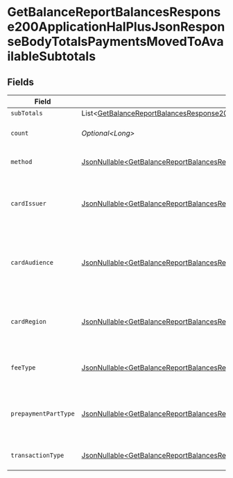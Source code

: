 # GetBalanceReportBalancesResponse200ApplicationHalPlusJsonResponseBodyTotalsPaymentsMovedToAvailableSubtotals


## Fields

| Field                                                                                                                                                                                                                                                                                    | Type                                                                                                                                                                                                                                                                                     | Required                                                                                                                                                                                                                                                                                 | Description                                                                                                                                                                                                                                                                              | Example                                                                                                                                                                                                                                                                                  |
| ---------------------------------------------------------------------------------------------------------------------------------------------------------------------------------------------------------------------------------------------------------------------------------------- | ---------------------------------------------------------------------------------------------------------------------------------------------------------------------------------------------------------------------------------------------------------------------------------------- | ---------------------------------------------------------------------------------------------------------------------------------------------------------------------------------------------------------------------------------------------------------------------------------------- | ---------------------------------------------------------------------------------------------------------------------------------------------------------------------------------------------------------------------------------------------------------------------------------------- | ---------------------------------------------------------------------------------------------------------------------------------------------------------------------------------------------------------------------------------------------------------------------------------------- |
| `subTotals`                                                                                                                                                                                                                                                                              | List\<[GetBalanceReportBalancesResponse200ApplicationHalPlusJsonResponseBodyTotalsPaymentsMovedToAvailableSubtotalsSubTotals](../../models/operations/GetBalanceReportBalancesResponse200ApplicationHalPlusJsonResponseBodyTotalsPaymentsMovedToAvailableSubtotalsSubTotals.md)>         | :heavy_minus_sign:                                                                                                                                                                                                                                                                       | N/A                                                                                                                                                                                                                                                                                      |                                                                                                                                                                                                                                                                                          |
| `count`                                                                                                                                                                                                                                                                                  | *Optional\<Long>*                                                                                                                                                                                                                                                                        | :heavy_minus_sign:                                                                                                                                                                                                                                                                       | Number of transactions of this type                                                                                                                                                                                                                                                      | 50                                                                                                                                                                                                                                                                                       |
| `method`                                                                                                                                                                                                                                                                                 | [JsonNullable\<GetBalanceReportBalancesResponse200ApplicationHalPlusJsonResponseBodyTotalsPaymentsMovedToAvailableMethod>](../../models/operations/GetBalanceReportBalancesResponse200ApplicationHalPlusJsonResponseBodyTotalsPaymentsMovedToAvailableMethod.md)                         | :heavy_minus_sign:                                                                                                                                                                                                                                                                       | Payment type of the transactions                                                                                                                                                                                                                                                         | creditcard                                                                                                                                                                                                                                                                               |
| `cardIssuer`                                                                                                                                                                                                                                                                             | [JsonNullable\<GetBalanceReportBalancesResponse200ApplicationHalPlusJsonResponseBodyTotalsPaymentsMovedToAvailableCardIssuer>](../../models/operations/GetBalanceReportBalancesResponse200ApplicationHalPlusJsonResponseBodyTotalsPaymentsMovedToAvailableCardIssuer.md)                 | :heavy_minus_sign:                                                                                                                                                                                                                                                                       | In case of payments transactions with card, the card issuer will be available                                                                                                                                                                                                            | amex                                                                                                                                                                                                                                                                                     |
| `cardAudience`                                                                                                                                                                                                                                                                           | [JsonNullable\<GetBalanceReportBalancesResponse200ApplicationHalPlusJsonResponseBodyTotalsPaymentsMovedToAvailableCardAudience>](../../models/operations/GetBalanceReportBalancesResponse200ApplicationHalPlusJsonResponseBodyTotalsPaymentsMovedToAvailableCardAudience.md)             | :heavy_minus_sign:                                                                                                                                                                                                                                                                       | In case of payments trnsactions with card, the card audience will be available.                                                                                                                                                                                                          | other                                                                                                                                                                                                                                                                                    |
| `cardRegion`                                                                                                                                                                                                                                                                             | [JsonNullable\<GetBalanceReportBalancesResponse200ApplicationHalPlusJsonResponseBodyTotalsPaymentsMovedToAvailableCardRegion>](../../models/operations/GetBalanceReportBalancesResponse200ApplicationHalPlusJsonResponseBodyTotalsPaymentsMovedToAvailableCardRegion.md)                 | :heavy_minus_sign:                                                                                                                                                                                                                                                                       | In case of payments transactions with card, the card region will be available.                                                                                                                                                                                                           | domestic                                                                                                                                                                                                                                                                                 |
| `feeType`                                                                                                                                                                                                                                                                                | [JsonNullable\<GetBalanceReportBalancesResponse200ApplicationHalPlusJsonResponseBodyTotalsPaymentsMovedToAvailableFeeType>](../../models/operations/GetBalanceReportBalancesResponse200ApplicationHalPlusJsonResponseBodyTotalsPaymentsMovedToAvailableFeeType.md)                       | :heavy_minus_sign:                                                                                                                                                                                                                                                                       | Present when the transaction represents a fee.                                                                                                                                                                                                                                           | payment-fee                                                                                                                                                                                                                                                                              |
| `prepaymentPartType`                                                                                                                                                                                                                                                                     | [JsonNullable\<GetBalanceReportBalancesResponse200ApplicationHalPlusJsonResponseBodyTotalsPaymentsMovedToAvailablePrepaymentPartType>](../../models/operations/GetBalanceReportBalancesResponse200ApplicationHalPlusJsonResponseBodyTotalsPaymentsMovedToAvailablePrepaymentPartType.md) | :heavy_minus_sign:                                                                                                                                                                                                                                                                       | Prepayment part: fee itself, reimbursement, discount, VAT or rounding compensation.                                                                                                                                                                                                      | fee                                                                                                                                                                                                                                                                                      |
| `transactionType`                                                                                                                                                                                                                                                                        | [JsonNullable\<GetBalanceReportBalancesResponse200ApplicationHalPlusJsonResponseBodyTotalsPaymentsMovedToAvailableTransactionType>](../../models/operations/GetBalanceReportBalancesResponse200ApplicationHalPlusJsonResponseBodyTotalsPaymentsMovedToAvailableTransactionType.md)       | :heavy_minus_sign:                                                                                                                                                                                                                                                                       | Represents the transaction type                                                                                                                                                                                                                                                          | payment                                                                                                                                                                                                                                                                                  |